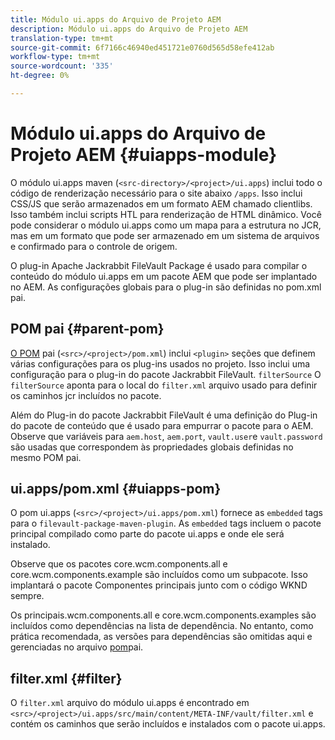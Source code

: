 ```yaml
---
title: Módulo ui.apps do Arquivo de Projeto AEM
description: Módulo ui.apps do Arquivo de Projeto AEM
translation-type: tm+mt
source-git-commit: 6f7166c46940ed451721e0760d565d58efe412ab
workflow-type: tm+mt
source-wordcount: '335'
ht-degree: 0%

---
```



# Módulo ui.apps do Arquivo de Projeto AEM {#uiapps-module}

O módulo ui.apps maven (`<src-directory>/<project>/ui.apps`) inclui todo o código de renderização necessário para o site abaixo `/apps`. Isso inclui CSS/JS que serão armazenados em um formato AEM chamado clientlibs. Isso também inclui scripts HTL para renderização de HTML dinâmico. Você pode considerar o módulo ui.apps como um mapa para a estrutura no JCR, mas em um formato que pode ser armazenado em um sistema de arquivos e confirmado para o controle de origem.

O plug-in Apache Jackrabbit FileVault Package é usado para compilar o conteúdo do módulo ui.apps em um pacote AEM que pode ser implantado no AEM. As configurações globais para o plug-in são definidas no pom.xml pai.

## POM pai {#parent-pom}

[O POM](/help/developing/archetype/using.md#parent-pom) pai (`<src>/<project>/pom.xml`) inclui `<plugin>` seções que definem várias configurações para os plug-ins usados no projeto. Isso inclui uma configuração para o plug-in do pacote Jackrabbit FileVault. `filterSource` O `filterSource` aponta para o local do `filter.xml` arquivo usado para definir os caminhos jcr incluídos no pacote.

Além do Plug-in do pacote Jackrabbit FileVault é uma definição do Plug-in do pacote de conteúdo que é usado para empurrar o pacote para o AEM. Observe que variáveis para `aem.host`, `aem.port`, `vault.user`e `vault.password` são usadas que correspondem às propriedades globais definidas no mesmo POM pai.

## ui.apps/pom.xml {#uiapps-pom}

O pom ui.apps (`<src>/<project>/ui.apps/pom.xml`) fornece as `embedded` tags para o `filevault-package-maven-plugin`. As `embedded` tags incluem o pacote principal compilado como parte do pacote ui.apps e onde ele será instalado.

Observe que os pacotes core.wcm.components.all e core.wcm.components.example são incluídos como um subpacote. Isso implantará o pacote Componentes principais junto com o código WKND sempre.

Os principais.wcm.components.all e core.wcm.components.examples são incluídos como dependências na lista de dependência. No entanto, como prática recomendada, as versões para dependências são omitidas aqui e gerenciadas no arquivo [pom](/help/developing/archetype/using.md#core-components)pai.

## filter.xml {#filter}

O `filter.xml` arquivo do módulo ui.apps é encontrado em `<src>/<project>/ui.apps/src/main/content/META-INF/vault/filter.xml` e contém os caminhos que serão incluídos e instalados com o pacote ui.apps.
